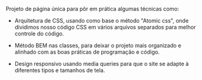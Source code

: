 Projeto de página única para pôr em prática algumas técnicas como:

- Arquitetura de CSS, usando como base o método "Atomic css",
onde dividimos nosso código CSS em vários arquivos separados para melhor controle do código.

- Método BEM nas classes, para deixar o projeto mais organizado e alinhado
com as boas práticas de programação e código.

- Design responsivo usando media queries para que o site se adapte à
diferentes tipos e tamanhos de tela.
